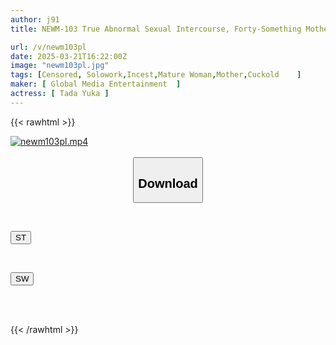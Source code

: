 ```yaml
---
author: j91
title: NEWM-103 True Abnormal Sexual Intercourse, Forty-Something Mother And Son, Part 40, Yuka Tada, A Lewd Mother Who Desires Her Son's Cock More Than Her Husband's

url: /v/newm103pl
date: 2025-03-21T16:22:00Z
image: "newm103pl.jpg"
tags: [Censored, Solowork,Incest,Mature Woman,Mother,Cuckold	]
maker: [ Global Media Entertainment  ]
actress: [ Tada Yuka ]
---
```



{{< rawhtml >}}

<div class="video" data-videoid="XBbw8Vzk7whD8y3">
    <a href="javascript:;">
        <img src="/v/newm103pl/newm103pl.jpg" width="WIDTH" height="HEIGHT" alt="newm103pl.mp4" loading="lazy">
    </a>
</div>

<script type="text/javascript" src="https://j91.asia/asset/on-demand-st.js"></script>

<br>
  <link rel="stylesheet" href="https://j91.asia/asset/bs5.css">
  
  <center>
  <button class="btn btn-primary" type="button" data-bs-toggle="collapse" data-bs-target=".multi-collapse" aria-expanded="false" aria-controls="multiCollapseExample1 multiCollapseExample2"><h2>Download</h2></button></center>
</p>
<div class="row">
  <div class="col">
    <div class="collapse multi-collapse" id="multiCollapseExample1">
      <div class="card card-body">
	      	      <br>
<div class="buttons">  
<p><a href="/v/newm103pl/st.html" target="_blank"><button class="btn-hover color-3"><i class="fa fa-download"></i> ST</button></a></p></div>
    </div>
  </div>
</div>
  <div class="col">
    <div class="collapse multi-collapse" id="multiCollapseExample2">
      <div class="card card-body">
	      <br>
<div class="buttons">
<p><a href="/v/newm103pl/sw.html" target="_blank"><button class="btn-hover color-2"><i class="fa fa-download"></i> SW</button></a></p></div>
<br><br>
      </div>
    </div>
  </div>
</div>

{{< /rawhtml >}}